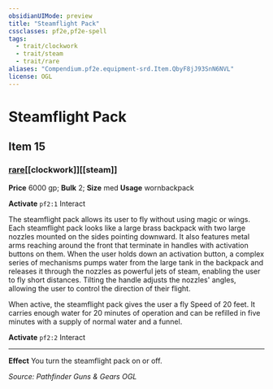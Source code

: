 ```yaml
---
obsidianUIMode: preview
title: "Steamflight Pack"
cssclasses: pf2e,pf2e-spell
tags:
  - trait/clockwork
  - trait/steam
  - trait/rare
aliases: "Compendium.pf2e.equipment-srd.Item.QbyF8jJ93SnN6NVL"
license: OGL
---
```

# Steamflight Pack
## Item 15
### [rare](rare "Rare Rarity Trait")[[clockwork]][[steam]]


**Price** 6000 gp; 
**Bulk** 2; **Size** med
**Usage** wornbackpack

**Activate** `pf2:1` Interact

The steamflight pack allows its user to fly without using magic or wings. Each steamflight pack looks like a large brass backpack with two large nozzles mounted on the sides pointing downward. It also features metal arms reaching around the front that terminate in handles with activation buttons on them. When the user holds down an activation button, a complex series of mechanisms pumps water from the large tank in the backpack and releases it through the nozzles as powerful jets of steam, enabling the user to fly short distances. Tilting the handle adjusts the nozzles' angles, allowing the user to control the direction of their flight.

When active, the steamflight pack gives the user a fly Speed of 20 feet. It carries enough water for 20 minutes of operation and can be refilled in five minutes with a supply of normal water and a funnel.

**Activate** `pf2:2` Interact

* * *

**Effect** You turn the steamflight pack on or off.

*Source: Pathfinder Guns & Gears*
*OGL*